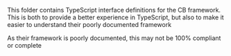 This folder contains TypeScript interface definitions for the CB framework. This is both to provide a better experience in TypeScript, but also to make it easier to understand their poorly documented framework

As their framework is poorly documented, this may not be 100% compliant or complete
